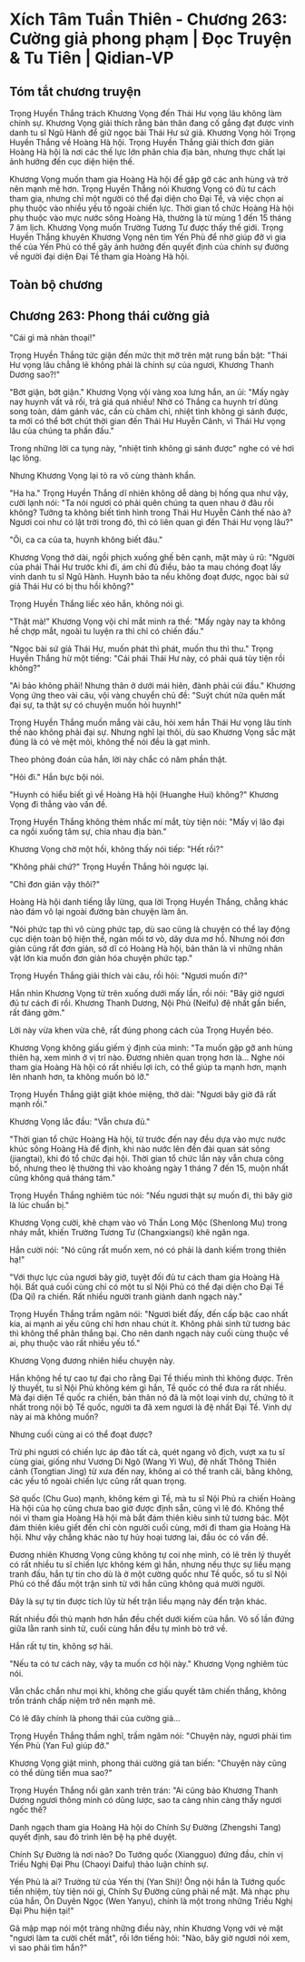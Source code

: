 # Xích Tâm Tuần Thiên - Chương 263: Cường giả phong phạm | Đọc Truyện & Tu Tiên | Qidian-VP



## Tóm tắt chương truyện

Trọng Huyền Thắng trách Khương Vọng đến Thái Hư vọng lâu không làm chính sự. Khương Vọng giải thích rằng bản thân đang cố gắng đạt được vinh danh tu sĩ Ngũ Hành để giữ ngọc bài Thái Hư sứ giả. Khương Vọng hỏi Trọng Huyền Thắng về Hoàng Hà hội. Trọng Huyền Thắng giải thích đơn giản Hoàng Hà hội là nơi các thế lực lớn phân chia địa bàn, nhưng thực chất lại ảnh hưởng đến cục diện hiện thế.

Khương Vọng muốn tham gia Hoàng Hà hội để gặp gỡ các anh hùng và trở nên mạnh mẽ hơn. Trọng Huyền Thắng nói Khương Vọng có đủ tư cách tham gia, nhưng chỉ một người có thể đại diện cho Đại Tề, và việc chọn ai phụ thuộc vào nhiều yếu tố ngoài chiến lực. Thời gian tổ chức Hoàng Hà hội phụ thuộc vào mực nước sông Hoàng Hà, thường là từ mùng 1 đến 15 tháng 7 âm lịch. Khương Vọng muốn Trường Tương Tư được thấy thế giới. Trọng Huyền Thắng khuyên Khương Vọng nên tìm Yến Phủ để nhờ giúp đỡ vì gia thế của Yến Phủ có thể gây ảnh hưởng đến quyết định của chính sự đường về người đại diện Đại Tề tham gia Hoàng Hà hội.


## Toàn bộ chương

## Chương 263: Phong thái cường giả

"Cái gì mà nhàn thoại!"

Trọng Huyền Thắng tức giận đến mức thịt mỡ trên mặt rung bần bật: "Thái Hư vọng lâu chẳng lẽ không phải là chính sự của ngươi, Khương Thanh Dương sao?!"

"Bớt giận, bớt giận." Khương Vọng vội vàng xoa lưng hắn, an ủi: "Mấy ngày nay huynh vất vả rồi, trả giá quá nhiều! Nhờ có Thắng ca huynh trí dũng song toàn, dám gánh vác, cần cù chăm chỉ, nhiệt tình không gì sánh được, ta mới có thể bớt chút thời gian đến Thái Hư Huyễn Cảnh, vì Thái Hư vọng lâu của chúng ta phấn đấu."

Trong những lời ca tụng này, "nhiệt tình không gì sánh được" nghe có vẻ hơi lạc lõng.

Nhưng Khương Vọng lại tỏ ra vô cùng thành khẩn.

"Ha ha." Trọng Huyền Thắng dĩ nhiên không dễ dàng bị hống qua như vậy, cười lạnh nói: "Ta nói ngươi có phải quên chúng ta quen nhau ở đâu rồi không? Tưởng ta không biết tình hình trong Thái Hư Huyễn Cảnh thế nào à? Ngươi coi như có lật trời trong đó, thì có liên quan gì đến Thái Hư vọng lâu?"

"Ôi, ca ca của ta, huynh không biết đâu."

Khương Vọng thở dài, ngồi phịch xuống ghế bên cạnh, mặt mày ủ rũ: "Người của phái Thái Hư trước khi đi, ám chỉ đủ điều, bảo ta mau chóng đoạt lấy vinh danh tu sĩ Ngũ Hành. Huynh bảo ta nếu không đoạt được, ngọc bài sứ giả Thái Hư có bị thu hồi không?"

Trọng Huyền Thắng liếc xéo hắn, không nói gì.

"Thật mà!" Khương Vọng vội chỉ mắt mình ra thề: "Mấy ngày nay ta không hề chợp mắt, ngoài tu luyện ra thì chỉ có chiến đấu."

"Ngọc bài sứ giả Thái Hư, muốn phát thì phát, muốn thu thì thu." Trọng Huyền Thắng hừ một tiếng: "Cái phái Thái Hư này, có phải quá tùy tiện rồi không?"

"Ai bảo không phải! Nhưng thân ở dưới mái hiên, đành phải cúi đầu." Khương Vọng ứng theo vài câu, vội vàng chuyển chủ đề: "Suýt chút nữa quên mất đại sự, ta thật sự có chuyện muốn hỏi huynh!"

Trọng Huyền Thắng muốn mắng vài câu, hỏi xem hắn Thái Hư vọng lâu tính thế nào không phải đại sự. Nhưng nghĩ lại thôi, dù sao Khương Vọng sắc mặt đúng là có vẻ mệt mỏi, không thể nói đều là gạt mình.

Theo phỏng đoán của hắn, lời này chắc có năm phần thật.

"Hỏi đi." Hắn bực bội nói.

"Huynh có hiểu biết gì về Hoàng Hà hội (Huanghe Hui) không?" Khương Vọng đi thẳng vào vấn đề.

Trọng Huyền Thắng không thèm nhấc mí mắt, tùy tiện nói: "Mấy vị lão đại ca ngồi xuống tâm sự, chia nhau địa bàn."

Khương Vọng chờ một hồi, không thấy nói tiếp: "Hết rồi?"

"Không phải chứ?" Trọng Huyền Thắng hỏi ngược lại.

"Chỉ đơn giản vậy thôi?"

Hoàng Hà hội danh tiếng lẫy lừng, qua lời Trọng Huyền Thắng, chẳng khác nào đám vô lại ngoài đường bàn chuyện làm ăn.

"Nói phức tạp thì vô cùng phức tạp, dù sao cũng là chuyện có thể lay động cục diện toàn bộ hiện thế, ngàn mối tơ vò, dây dưa mơ hồ. Nhưng nói đơn giản cũng rất đơn giản, sở dĩ có Hoàng Hà hội, bản thân là vì những nhân vật lớn kia muốn đơn giản hóa chuyện phức tạp."

Trọng Huyền Thắng giải thích vài câu, rồi hỏi: "Ngươi muốn đi?"

Hắn nhìn Khương Vọng từ trên xuống dưới mấy lần, rồi nói: "Bây giờ ngươi đủ tư cách đi rồi. Khương Thanh Dương, Nội Phủ (Neifu) đệ nhất gần biển, rất đáng gờm."

Lời này vừa khen vừa chê, rất đúng phong cách của Trọng Huyền béo.

Khương Vọng không giấu giếm ý định của mình: "Ta muốn gặp gỡ anh hùng thiên hạ, xem mình ở vị trí nào. Đương nhiên quan trọng hơn là... Nghe nói tham gia Hoàng Hà hội có rất nhiều lợi ích, có thể giúp ta mạnh hơn, mạnh lên nhanh hơn, ta không muốn bỏ lỡ."

Trọng Huyền Thắng giật giật khóe miệng, thở dài: "Ngươi bây giờ đã rất mạnh rồi."

Khương Vọng lắc đầu: "Vẫn chưa đủ."

"Thời gian tổ chức Hoàng Hà hội, từ trước đến nay đều dựa vào mực nước khúc sông Hoàng Hà để định, khi nào nước lên đến đài quan sát sông (jiangtai), khi đó tổ chức đại hội. Thời gian tổ chức lần này vẫn chưa công bố, nhưng theo lệ thường thì vào khoảng ngày 1 tháng 7 đến 15, muộn nhất cũng không quá tháng tám."

Trọng Huyền Thắng nghiêm túc nói: "Nếu ngươi thật sự muốn đi, thì bây giờ là lúc chuẩn bị."

Khương Vọng cười, khẽ chạm vào vỏ Thần Long Mộc (Shenlong Mu) trong nháy mắt, khiến Trường Tương Tư (Changxiangsi) khẽ ngân nga.

Hắn cười nói: "Nó cũng rất muốn xem, nó có phải là danh kiếm trong thiên hạ!"

"Với thực lực của ngươi bây giờ, tuyệt đối đủ tư cách tham gia Hoàng Hà hội. Bất quá cuối cùng chỉ có một tu sĩ Nội Phủ có thể đại diện cho Đại Tề (Da Qi) ra chiến. Rất nhiều người tranh giành danh ngạch này."

Trọng Huyền Thắng trầm ngâm nói: "Ngươi biết đấy, đến cấp bậc cao nhất kia, ai mạnh ai yếu cũng chỉ hơn nhau chút ít. Không phải sinh tử tương bác thì không thể phân thắng bại. Cho nên danh ngạch này cuối cùng thuộc về ai, phụ thuộc vào rất nhiều yếu tố."

Khương Vọng đương nhiên hiểu chuyện này.

Hắn không hề tự cao tự đại cho rằng Đại Tề thiếu mình thì không được. Trên lý thuyết, tu sĩ Nội Phủ không kém gì hắn, Tề quốc có thể đưa ra rất nhiều. Mà đại diện Tề quốc ra chiến, bản thân nó đã là một loại vinh dự, chứng tỏ ít nhất trong nội bộ Tề quốc, người ta đã xem ngươi là đệ nhất Đại Tề. Vinh dự này ai mà không muốn?

Nhưng cuối cùng ai có thể đoạt được?

Trừ phi ngươi có chiến lực áp đảo tất cả, quét ngang vô địch, vượt xa tu sĩ cùng giai, giống như Vương Di Ngô (Wang Yi Wu), đệ nhất Thông Thiên cảnh (Tongtian Jing) từ xưa đến nay, không ai có thể tranh cãi, bằng không, các yếu tố ngoài chiến lực cũng rất quan trọng.

Sở quốc (Chu Guo) mạnh, không kém gì Tề, mà tu sĩ Nội Phủ ra chiến Hoàng Hà hội của họ cũng chưa bao giờ được định sẵn, cũng vì lẽ đó. Không thể nói vì tham gia Hoàng Hà hội mà bắt đám thiên kiêu sinh tử tương bác. Một đám thiên kiêu giết đến chỉ còn người cuối cùng, mới đi tham gia Hoàng Hà hội. Như vậy chẳng khác nào tự hủy hoại tương lai, đầu óc có vấn đề.

Đương nhiên Khương Vọng cũng không tự coi nhẹ mình, có lẽ trên lý thuyết có rất nhiều tu sĩ chiến lực không kém gì hắn, nhưng nếu thực sự liều mạng tranh đấu, hắn tự tin cho dù là ở một cường quốc như Tề quốc, số tu sĩ Nội Phủ có thể đấu một trận sinh tử với hắn cũng không quá mười người.

Đây là sự tự tin được tích lũy từ hết trận liều mạng này đến trận khác.

Rất nhiều đối thủ mạnh hơn hắn đều chết dưới kiếm của hắn. Vô số lần đứng giữa lằn ranh sinh tử, cuối cùng hắn đều tự mình bò trở về.

Hắn rất tự tin, không sợ hãi.

"Nếu ta có tư cách này, vậy ta muốn cơ hội này." Khương Vọng nghiêm túc nói.

Vẫn chắc chắn như mọi khi, không che giấu quyết tâm chiến thắng, không trốn tránh chấp niệm trở nên mạnh mẽ.

Có lẽ đây chính là phong thái của cường giả...

Trọng Huyền Thắng thầm nghĩ, trầm ngâm nói: "Chuyện này, ngươi phải tìm Yến Phủ (Yan Fu) giúp đỡ."

Khương Vọng giật mình, phong thái cường giả tan biến: "Chuyện này cũng có thể dùng tiền mua sao?"

Trọng Huyền Thắng nổi gân xanh trên trán: "Ai cũng bảo Khương Thanh Dương ngươi thông minh có dũng lược, sao ta càng nhìn càng thấy ngươi ngốc thế?

Danh ngạch tham gia Hoàng Hà hội do Chính Sự Đường (Zhengshi Tang) quyết định, sau đó trình lên bệ hạ phê duyệt.

Chính Sự Đường là nơi nào? Do Tướng quốc (Xiangguo) đứng đầu, chín vị Triều Nghị Đại Phu (Chaoyi Daifu) thảo luận chính sự.

Yến Phủ là ai? Trưởng tử của Yến thị (Yan Shi)! Ông nội hắn là Tướng quốc tiền nhiệm, tùy tiện nói gì, Chính Sự Đường cũng phải nể mặt. Mà nhạc phụ của hắn, Ôn Duyên Ngọc (Wen Yanyu), chính là một trong những Triều Nghị Đại Phu hiện tại!"

Gã mập mạp nói một tràng những điều này, nhìn Khương Vọng với vẻ mặt "ngươi làm ta cười chết mất", rồi lớn tiếng hỏi: "Nào, bây giờ ngươi nói xem, vì sao phải tìm hắn?"